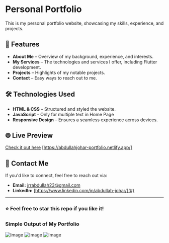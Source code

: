 # Personal Portfolio

This is my personal portfolio website, showcasing my skills, experience, and projects.

## 🚀 Features
- **About Me** – Overview of my background, experience, and interests.
- **My Services** – The technologies and services I offer, including Flutter development.
- **Projects** – Highlights of my notable projects.
- **Contact** – Easy ways to reach out to me.

## 🛠️ Technologies Used
- **HTML & CSS** – Structured and styled the website.
- **JavaScript** - Only for multiple text in Home Page
- **Responsive Design** – Ensures a seamless experience across devices.


## 🌐 Live Preview
[Check it out here](#) [https://abdullahjohar-portfolio.netlify.app/]

## 📩 Contact Me
If you'd like to connect, feel free to reach out via:
- **Email:** jrrabdullah23@gmail.com
- **LinkedIn:** [https://www.linkedin.com/in/abdullah-johar/](#)

---

### ⭐ Feel free to star this repo if you like it!

### Simple Output of My Portfolio

![Image](https://github.com/user-attachments/assets/fd10062d-b1ed-47c7-bd99-8f0e1549d8a2)
![Image](https://github.com/user-attachments/assets/8eae8824-db31-4a24-8ec9-534a9b297c99)
![Image](https://github.com/user-attachments/assets/86d35e84-c099-447c-ab39-f72fbc168e4a)
